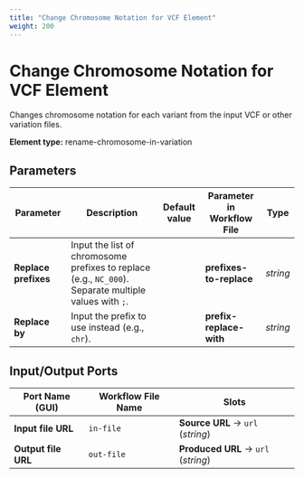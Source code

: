 ```yaml
---
title: "Change Chromosome Notation for VCF Element"
weight: 200
---
```


# Change Chromosome Notation for VCF Element

Changes chromosome notation for each variant from the input VCF or other variation files.

**Element type:** rename-chromosome-in-variation

## Parameters

| Parameter            | Description                                                                                           | Default value | Parameter in Workflow File | Type     |
|----------------------|-------------------------------------------------------------------------------------------------------|---------------|----------------------------|----------|
| **Replace prefixes** | Input the list of chromosome prefixes to replace (e.g., `NC_000`). Separate multiple values with `;`. |               | **prefixes-to-replace**    | _string_ |
| **Replace by**       | Input the prefix to use instead (e.g., `chr`).                                                        |               | **prefix-replace-with**    | _string_ |

## Input/Output Ports

| Port Name (GUI)     | Workflow File Name | Slots                               |
|---------------------|--------------------|-------------------------------------|
| **Input file URL**  | `in-file`          | **Source URL** → `url` (_string_)   |
| **Output file URL** | `out-file`         | **Produced URL** → `url` (_string_) |
